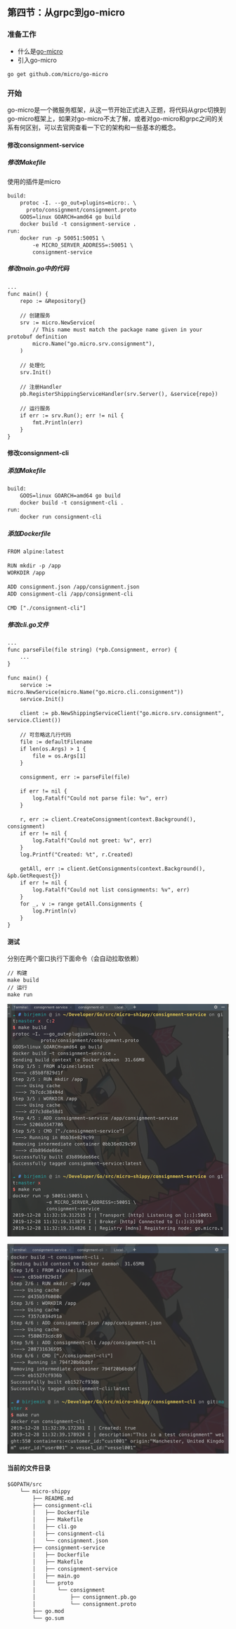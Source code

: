 ## 第四节：从grpc到go-micro

### 准备工作
- 什么是[go-micro](https://github.com/micro/go-micro)
- 引入go-micro
```
go get github.com/micro/go-micro
```

### 开始
go-micro是一个微服务框架，从这一节开始正式进入正题，将代码从grpc切换到go-micro框架上，如果对go-micro不太了解，或者对go-micro和grpc之间的关系有何区别，可以去官网查看一下它的架构和一些基本的概念。

#### 修改consignment-service

##### 修改Makefile
使用的插件是micro
```
build:
	protoc -I. --go_out=plugins=micro:. \
	  proto/consignment/consignment.proto
	GOOS=linux GOARCH=amd64 go build
	docker build -t consignment-service .
run:
	docker run -p 50051:50051 \
	    -e MICRO_SERVER_ADDRESS=:50051 \
	    consignment-service
```

##### 修改main.go中的代码

```
...
func main() {
    repo := &Repository{}

    // 创建服务
    srv := micro.NewService(
        // This name must match the package name given in your protobuf definition
        micro.Name("go.micro.srv.consignment"),
    )

    // 处理化
    srv.Init()

    // 注册Handler
    pb.RegisterShippingServiceHandler(srv.Server(), &service{repo})

    // 运行服务
    if err := srv.Run(); err != nil {
        fmt.Println(err)
    }
}
```
#### 修改consignment-cli
##### 添加Makefile

```
build:
	GOOS=linux GOARCH=amd64 go build
	docker build -t consignment-cli .
run:
	docker run consignment-cli
```

##### 添加Dockerfile

```
FROM alpine:latest

RUN mkdir -p /app
WORKDIR /app

ADD consignment.json /app/consignment.json
ADD consignment-cli /app/consignment-cli

CMD ["./consignment-cli"]
```

##### 修改cli.go文件
```
...
func parseFile(file string) (*pb.Consignment, error) {
    ...
}

func main() {
    service := micro.NewService(micro.Name("go.micro.cli.consignment"))
    service.Init()

    client := pb.NewShippingServiceClient("go.micro.srv.consignment", service.Client())

    // 可忽略这几行代码
    file := defaultFilename
    if len(os.Args) > 1 {
        file = os.Args[1]
    }

    consignment, err := parseFile(file)

    if err != nil {
        log.Fatalf("Could not parse file: %v", err)
    }

    r, err := client.CreateConsignment(context.Background(), consignment)
    if err != nil {
        log.Fatalf("Could not greet: %v", err)
    }
    log.Printf("Created: %t", r.Created)

    getAll, err := client.GetConsignments(context.Background(), &pb.GetRequest{})
    if err != nil {
        log.Fatalf("Could not list consignments: %v", err)
    }
    for _, v := range getAll.Consignments {
        log.Println(v)
    }
}

```

#### 测试
分别在两个窗口执行下面命令（会自动拉取依赖）

```
// 构建
make build
// 运行
make run
```

![2019122809.png](./img/2019122809.png)

![2019122810.png](./img/2019122810.png)

#### 当前的文件目录
```
$GOPATH/src
    └── micro-shippy
        ├── README.md
        ├── consignment-cli
        │   ├── Dockerfile
        │   ├── Makefile
        │   ├── cli.go
        │   ├── consignment-cli
        │   └── consignment.json
        ├── consignment-service
        │   ├── Dockerfile
        │   ├── Makefile
        │   ├── consignment-service
        │   ├── main.go
        │   └── proto
        │       └── consignment
        │           ├── consignment.pb.go
        │           └── consignment.proto
        ├── go.mod
        └── go.sum

```